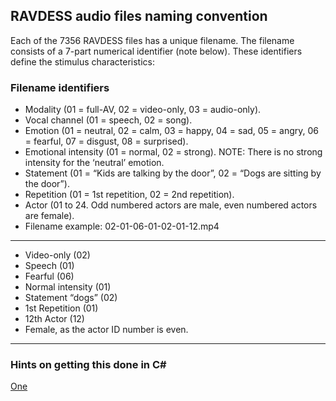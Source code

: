 ## RAVDESS audio files naming convention

Each of the 7356 RAVDESS files has a unique filename. The filename consists of a 7-part numerical identifier (note below). These identifiers define the stimulus characteristics:

### Filename identifiers 

* Modality (01 = full-AV, 02 = video-only, 03 = audio-only).
* Vocal channel (01 = speech, 02 = song).
* Emotion (01 = neutral, 02 = calm, 03 = happy, 04 = sad, 05 = angry, 06 = fearful, 07 = disgust, 08 = surprised).
* Emotional intensity (01 = normal, 02 = strong). NOTE: There is no strong intensity for the ‘neutral’ emotion.
* Statement (01 = “Kids are talking by the door”, 02 = “Dogs are sitting by the door”).
* Repetition (01 = 1st repetition, 02 = 2nd repetition).
* Actor (01 to 24. Odd numbered actors are male, even numbered actors are female).
* Filename example: 02-01-06-01-02-01-12.mp4 
---
- Video-only (02)
- Speech (01)
- Fearful (06)
- Normal intensity (01)
- Statement “dogs” (02)
- 1st Repetition (01)
- 12th Actor (12)
- Female, as the actor ID number is even.
---
### Hints on getting this done in C#

[One](https://github.com/yfliao/Emotion-Classification-Ravdess/blob/master/EmotionsRecognition.ipynb)